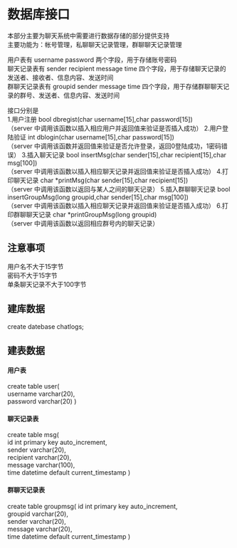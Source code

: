 # 数据库接口

本部分主要为聊天系统中需要进行数据存储的部分提供支持  
主要功能为：帐号管理，私聊聊天记录管理，群聊聊天记录管理  

用户表有 username password 两个字段，用于存储账号密码  
聊天记录表有 sender recipient message time 四个字段，用于存储聊天记录的发送者、接收者、信息内容、发送时间  
群聊天记录表有 groupid sender message time 四个字段，用于存储群聊聊天记录的群号、发送者、信息内容、发送时间  

接口分别是  
1.用户注册  bool dbregist(char username[15],char password[15])  
    （server 中调用该函数以插入相应用户并返回值来验证是否插入成功）
2.用户登陆验证  int  dblogin(char username[15],char password[15])  
    （server 中调用该函数并返回值来验证是否允许登录，返回0登陆成功，1密码错误）
3.插入聊天记录  bool insertMsg(char sender[15],char recipient[15],char msg[100])  
    （server 中调用该函数以插入相应聊天记录并返回值来验证是否插入成功）
4.打印聊天记录  char *printMsg(char sender[15],char recipient[15])  
    （server 中调用该函数以返回与某人之间的聊天记录）
5.插入群聊聊天记录  bool insertGroupMsg(long groupid,char sender[15],char msg[100])  
    （server 中调用该函数以插入相应聊天记录并返回值来验证是否插入成功）
6.打印群聊聊天记录  char *printGroupMsg(long groupid)  
    （server 中调用该函数以返回相应群号内的聊天记录）

## 注意事项
用户名不大于15字节  
密码不大于15字节  
单条聊天记录不大于100字节 

## 建库数据
create datebase chatlogs;

## 建表数据

#### 用户表
create table user(  
    username varchar(20),  
    password varchar(20)
)  

#### 聊天记录表
create table msg(  
    id int primary key auto_increment,  
    sender varchar(20),  
    recipient varchar(20),  
    message varchar(100),  
    time datetime default current_timestamp
)

#### 群聊天记录表
create table groupmsg(
    id int primary key auto_increment,  
    groupid varchar(20),  
    sender varchar(20),  
    message varchar(20),  
    time datetime default current_timestamp
)